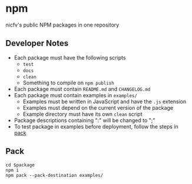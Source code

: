 # npm
nicfv's public NPM packages in one repository

## Developer Notes
- Each package must have the following scripts
    - `test`
    - `docs`
    - `clean`
    - Something to compile on `npm publish`
- Each package must contain `README.md` and `CHANGELOG.md`
- Each package must contain examples in `examples/`
    - Examples must be written in JavaScript and have the `.js` extension
    - Examples must depend on the current version of the package
    - Example directory must have its own `clean` script
- Package descriptions containing ":" will be changed to ";"
- To test package in examples before deployment, follow the steps in [pack](#pack)

## Pack
```shell
cd $package
npm i
npm pack --pack-destination examples/
```